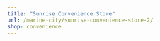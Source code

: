 ```yaml
---
title: "Sunrise Convenience Store"
url: /marine-city/sunrise-convenience-store-2/
shop: convenience
---
```

